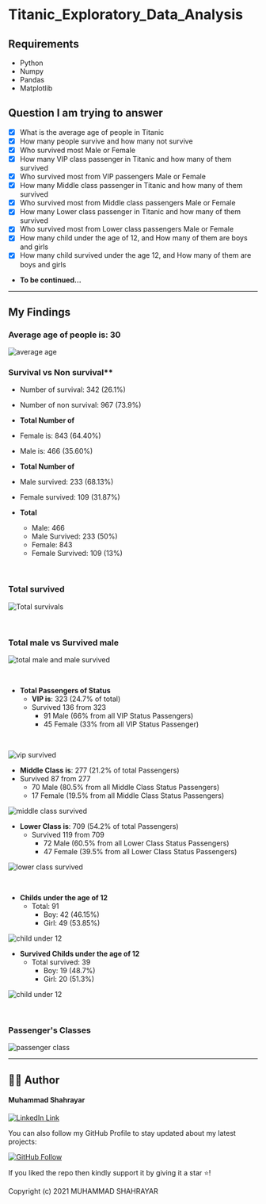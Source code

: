 # Titanic_Exploratory_Data_Analysis

## Requirements
- Python
- Numpy
- Pandas
- Matplotlib

## Question I am trying to answer
- [x] What is the average age of people in Titanic
- [x] How many people survive and how many not survive
- [x] Who survived most Male or Female
- [x] How many VIP class passenger in Titanic and how many of them survived
- [x] Who survived most from VIP passengers Male or Female
- [x] How many Middle class passenger in Titanic and how many of them survived
- [x] Who survived most from Middle class passengers Male or Female
- [x] How many Lower class passenger in Titanic and how many of them survived
- [x] Who survived most from Lower class passengers Male or Female
- [x] How many child under the age of 12, and How many of them are boys and girls
- [x] How many child survived under the age 12, and How many of them are boys and girls

- **To be continued...**

<hr>

## **My Findings**
### **Average age of people is**: 30
![average age](https://github.com/Shahrayar123/Titanic_Exploratory_Data_Analysis/blob/master/Images/Average_age.png)

### Survival vs Non survival**
  - Number of survival: 342 (26.1%)
  - Number of non survival: 967 (73.9%)
- **Total Number of**
 - Female is: 843 (64.40%)
 - Male is: 466 (35.60%)

- **Total Number of**
 - Male survived: 233 (68.13%)
 - Female survived: 109 (31.87%)

- **Total** 
  - Male: 466
  - Male Survived: 233 (50%)
  - Female: 843
  - Female Survived: 109 (13%)

<br>

### **Total survived**
![Total survivals](https://github.com/Shahrayar123/Titanic_Exploratory_Data_Analysis/blob/master/Images/Total_survived.png)

<br>

### **Total male vs Survived male**
![total male and male survived](https://github.com/Shahrayar123/Titanic_Exploratory_Data_Analysis/blob/master/Images/total_male_vs_male_survived.png)

<br>

- **Total Passengers of Status**
  - **VIP is**: 323 (24.7% of total)
   - Survived 136 from 323
     - 91 Male (66% from all VIP Status Passengers)
     - 45 Female (33% from all VIP Status Passenger)

<br>

![vip survived](https://github.com/Shahrayar123/Titanic_Exploratory_Data_Analysis/blob/master/Images/VIP_Survived.png)

  - **Middle Class is**: 277 (21.2% of total Passengers)
   - Survived 87 from 277
     - 70 Male (80.5% from all Middle Class Status Passengers)
     - 17 Female (19.5% from all Middle Class Status Passengers)

![middle class survived](https://github.com/Shahrayar123/Titanic_Exploratory_Data_Analysis/blob/master/Images/Middle_Survived.png)

  - **Lower Class is**: 709 (54.2% of total Passengers)
    - Survived 119 from 709
      - 72 Male (60.5% from all Lower Class Status Passengers) 
      - 47 Female (39.5% from all Lower Class Status Passengers)

![lower class survived](https://github.com/Shahrayar123/Titanic_Exploratory_Data_Analysis/blob/master/Images/Lower_Survived.png)

<br>

- **Childs under the age of 12**
   - Total: 91
     - Boy: 42 (46.15%)
     - Girl: 49 (53.85%)
    
![child under 12](https://github.com/Shahrayar123/Titanic_Exploratory_Data_Analysis/blob/master/Images/Child_Under_12.png)

- **Survived Childs under the age of 12**
  - Total survived: 39
    - Boy: 19 (48.7%)
    - Girl: 20 (51.3%)

![child under 12](https://github.com/Shahrayar123/Titanic_Exploratory_Data_Analysis/blob/master/Images/Survived_Under_12.png)

<br>

### Passenger's Classes
![passenger class](https://github.com/Shahrayar123/Titanic_Exploratory_Data_Analysis/blob/master/Images/Passenger_Classes.png)

<hr>


## 👨‍💻 Author

#### Muhammad Shahrayar
[![LinkedIn Link](https://img.shields.io/badge/Connect-Shahrayar-blue.svg?logo=linkedin&longCache=true&style=social&label=Connect
)](https://www.linkedin.com/in/muhammad-shahrayar-b1bb911a0/)

You can also follow my GitHub Profile to stay updated about my latest projects:

[![GitHub Follow](https://img.shields.io/badge/Connect-Shahrayar-blue.svg?logo=Github&longCache=true&style=social&label=Follow)](https://github.com/Shahrayar123)

If you liked the repo then kindly support it by giving it a star ⭐!

Copyright (c) 2021 MUHAMMAD SHAHRAYAR







